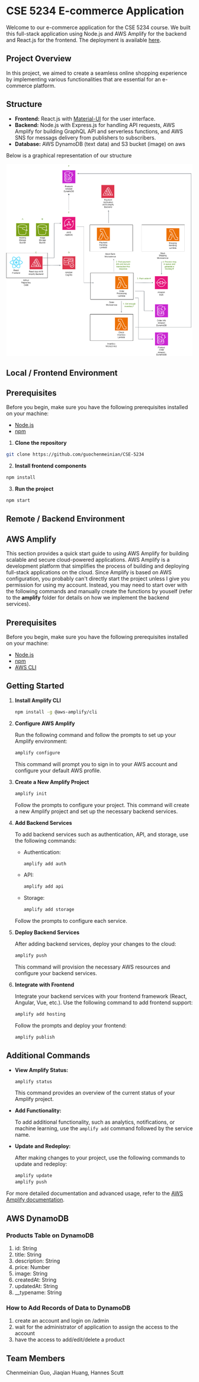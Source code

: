 # CSE 5234 E-commerce Application

Welcome to our e-commerce application for the CSE 5234 course. We built this full-stack application using Node.js and AWS Amplify for the backend and React.js for the frontend.
The deployment is available [here](https://main.dor2izrbuao8w.amplifyapp.com). 


## Project Overview

In this project, we aimed to create a seamless online shopping experience by implementing various functionalities that are essential for an e-commerce platform. 


## Structure

- **Frontend:** React.js with [Material-UI](https://mui.com/) for the user interface.
- **Backend:** Node.js with Express.js for handling API requests, AWS Amplify for building GraphQL API and serverless functions, and AWS SNS for messags delivery from publishers to subscribers.
- **Database:** AWS DynamoDB (text data) and S3 bucket (image) on aws

Below is a graphical representation of our structure

![image](public/other-images/rm-hub-architecture.png)


## Local / Frontend Environment


## Prerequisites

Before you begin, make sure you have the following prerequisites installed on your machine:

- [Node.js](https://nodejs.org/)
- [npm](https://www.npmjs.com/)

1. **Clone the repository**

```bash
git clone https://github.com/guochenmeinian/CSE-5234
```

2. **Install frontend components**

``` bash 
npm install
```

3. **Run the project**

```bash
npm start
```



## Remote / Backend Environment

## AWS Amplify

This section provides a quick start guide to using AWS Amplify for building scalable and secure cloud-powered applications. AWS Amplify is a development platform that simplifies the process of building and deploying full-stack applications on the cloud. Since Amplify is based on AWS configuration, you probably can't directly start the project unless I give you permission for using my account. Instead, you may need to start over with the following commands and manually create the functions by youself (refer to the **amplify** folder for details on how we implement the backend services).


## Prerequisites

Before you begin, make sure you have the following prerequisites installed on your machine:

- [Node.js](https://nodejs.org/)
- [npm](https://www.npmjs.com/)
- [AWS CLI](https://aws.amazon.com/cli/)


## Getting Started

1. **Install Amplify CLI**

   ```bash
   npm install -g @aws-amplify/cli
   ```

2. **Configure AWS Amplify**

   Run the following command and follow the prompts to set up your Amplify environment:

   ```bash
   amplify configure
   ```

   This command will prompt you to sign in to your AWS account and configure your default AWS profile.

3. **Create a New Amplify Project**

   ```bash
   amplify init
   ```

   Follow the prompts to configure your project. This command will create a new Amplify project and set up the necessary backend services.

4. **Add Backend Services**

   To add backend services such as authentication, API, and storage, use the following commands:

    - Authentication:

      ```bash
      amplify add auth
      ```

    - API:

      ```bash
      amplify add api
      ```

    - Storage:

      ```bash
      amplify add storage
      ```

   Follow the prompts to configure each service.

5. **Deploy Backend Services**

   After adding backend services, deploy your changes to the cloud:

   ```bash
   amplify push
   ```

   This command will provision the necessary AWS resources and configure your backend services.

6. **Integrate with Frontend**

   Integrate your backend services with your frontend framework (React, Angular, Vue, etc.). Use the following command to add frontend support:

   ```bash
   amplify add hosting
   ```

   Follow the prompts and deploy your frontend:

   ```bash
   amplify publish
   ```


## Additional Commands

- **View Amplify Status:**

  ```bash
  amplify status
  ```

  This command provides an overview of the current status of your Amplify project.

- **Add Functionality:**

  To add additional functionality, such as analytics, notifications, or machine learning, use the `amplify add` command followed by the service name.

- **Update and Redeploy:**

  After making changes to your project, use the following commands to update and redeploy:

  ```bash
  amplify update
  amplify push
  ```

For more detailed documentation and advanced usage, refer to the [AWS Amplify documentation](https://docs.amplify.aws/).


## AWS DynamoDB


### Products Table on DynamoDB

1. id: String
2. title: String
3. description: String
4. price: Number
5. image: String
6. createdAt: String
7. updatedAt: String
8. __typename: String


### How to Add Records of Data to DynamoDB

1. create an account and login on /admin
2. wait for the administrator of application to assign the access to the account
3. have the access to add/edit/delete a product


## Team Members
Chenmeinian Guo,
Jiaqian Huang,
Hannes Scutt
